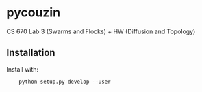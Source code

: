 pycouzin
========

CS 670 Lab 3 (Swarms and Flocks) + HW (Diffusion and Topology)

## Installation ##

Install with:

        python setup.py develop --user
